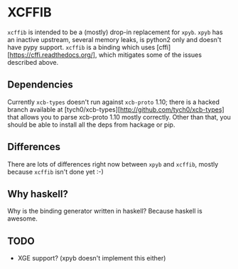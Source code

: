 # XCFFIB

`xcffib` is intended to be a (mostly) drop-in replacement for `xpyb`. `xpyb`
has an inactive upstream, several memory leaks, is python2 only and doesn't
have pypy support. `xcffib` is a binding which uses
[cffi][https://cffi.readthedocs.org/], which mitigates some of the issues
described above.

## Dependencies

Currently `xcb-types` doesn't run against `xcb-proto` 1.10; there is a hacked
branch available at [tych0/xcb-types][http://github.com/tych0/xcb-types] that
allows you to parse xcb-proto 1.10 mostly correctly. Other than that, you
should be able to install all the deps from hackage or pip.

## Differences

There are lots of differences right now between `xpyb` and `xcffib`, mostly
because `xcffib` isn't done yet :-)

## Why haskell?

Why is the binding generator written in haskell? Because haskell is awesome.

## TODO

* XGE support? (xpyb doesn't implement this either)
